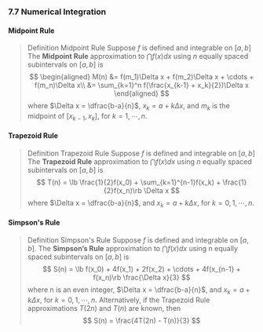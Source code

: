 ### 7.7 Numerical Integration

#### Midpoint Rule
>Definition Midpoint Rule
Suppose $f$ is defined and integrable on $[a, b]$ The **Midpoint Rule** approximation to $\dint f(x)dx$ using $n$ equally spaced subintervals on $[a, b]$ is
$$
\begin{aligned}
M(n) &= f(m_1)\Delta x + f(m_2)\Delta x + \cdots + f(m_n)\Delta x\\
&= \sum_{k=1}^n f(\frac{x_{k-1} + x_k}{2})\Delta x
\end{aligned}
$$
where $\Delta x = \dfrac{b-a}{n}$, $x_k=a+k\Delta x$, and $m_k$ is the midpoint of $[x_{k-1}, x_k]$, for $k=1,\cdots, n$.

#### Trapezoid Rule
>Definition Trapezoid Rule
Suppose $f$ is defined and integrable on $[a, b]$ The **Trapezoid Rule** approximation to $\dint f(x)dx$ using $n$ equally spaced subintervals on $[a, b]$ is
$$
T(n) = \lb \frac{1}{2}f(x_0) + \sum_{k=1}^{n-1}f(x_k) + \frac{1}{2}f(x_n)\rb \Delta x
$$
where $\Delta x = \dfrac{b-a}{n}$, and $x_k=a+k\Delta x$, for $k=0, 1,\cdots, n$.

#### Simpson's Rule

>Definition Simpson's Rule
Suppose $f$ is defined and integrable on $[a, b]$. The **Simpson’s Rule** approximation to $\dint f(x)dx$ using n equally spaced subintervals on $[a, b]$ is
$$
S(n) = \lb f(x_0) + 4f(x_1) + 2f(x_2) + \cdots + 4f(x_{n-1} + f(x_n)\rb \frac{\Delta x}{3}
$$
where n is an even integer, $\Delta x = \dfrac{b-a}{n}$, and $x_k=a+k\Delta x$, for $k = 0, 1, \cdots, n$. Alternatively, if the Trapezoid Rule approximations $T(2n)$ and $T(n)$ are known, then
$$
S(n) = \frac{4T(2n) - T(n)}{3}
$$
